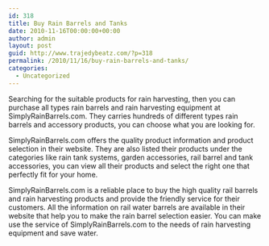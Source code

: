 ```yaml
---
id: 318
title: Buy Rain Barrels and Tanks
date: 2010-11-16T00:00:00+00:00
author: admin
layout: post
guid: http://www.trajedybeatz.com/?p=318
permalink: /2010/11/16/buy-rain-barrels-and-tanks/
categories:
  - Uncategorized
---
```

Searching for the suitable products for rain harvesting, then you can purchase all types rain barrels and rain harvesting equipment at SimplyRainBarrels.com. They carries hundreds of different types rain barrels and accessory products, you can choose what you are looking for.

SimplyRainBarrels.com offers the quality product information and product selection in their website. They are also listed their products under the categories like rain tank systems, garden accessories, rail barrel and tank accessories, you can view all their products and select the right one that perfectly fit for your home.

SimplyRainBarrels.com is a reliable place to buy the high quality rail barrels and rain harvesting products and provide the friendly service for their customers. All the information on rail water barrels are available in their website that help you to make the rain barrel selection easier. You can make use the service of SimplyRainBarrels.com to the needs of rain harvesting equipment and save water.